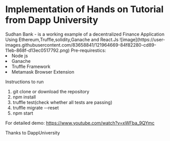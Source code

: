 <h1>Implementation of Hands on Tutorial from Dapp University</h1>
Sudhan Bank - is a working example of a decentralized Finance Application Using Ethereum,Truffle,solidity,Ganache and React.Js
![image](https://user-images.githubusercontent.com/83658841/121964669-84f82280-cd89-11eb-868f-d13ec0517792.png)
Pre-requirestics:
<li>Node js</li>
<li>Ganache</li>
<li>Truffle Framework</li>
<li>Metamask Browser Extension</li>

Instructions to run
<ol>
  <li>git clone or download the repository</li>
  <li>npm install</li>
  <li>truffle test(check whether all tests are passing)</li>
  <li>truffle migrate --reset</li>
  <li>npm start</li>
</ol>

For detailed demo:
https://www.youtube.com/watch?v=xWFba_9QYmc

Thanks to DappUniversity
